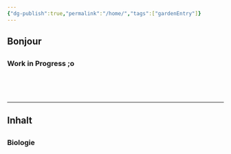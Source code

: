 ```yaml
---
{"dg-publish":true,"permalink":"/home/","tags":["gardenEntry"]}
---
```


<h2>Bonjour<h2>

<h3>Work in Progress ;o<h3>

<br>
<br>
<hr>
<h2>Inhalt<h2>
<h3>Biologie<h3>
